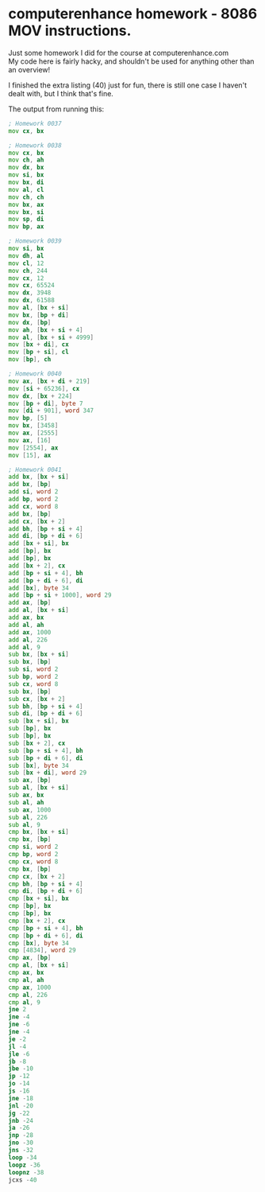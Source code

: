 # computerenhance homework - 8086 MOV instructions.
Just some homework I did for the course at computerenhance.com\
My code here is fairly hacky, and shouldn't be used for anything other than an overview!

I finished the extra listing (40) just for fun, there is still one case I haven't dealt with, but I think that's fine.

The output from running this:
```asm
; Homework 0037
mov cx, bx

; Homework 0038
mov cx, bx
mov ch, ah
mov dx, bx
mov si, bx
mov bx, di
mov al, cl
mov ch, ch
mov bx, ax
mov bx, si
mov sp, di
mov bp, ax

; Homework 0039
mov si, bx
mov dh, al
mov cl, 12
mov ch, 244
mov cx, 12
mov cx, 65524
mov dx, 3948
mov dx, 61588
mov al, [bx + si]
mov bx, [bp + di]
mov dx, [bp]
mov ah, [bx + si + 4]
mov al, [bx + si + 4999]
mov [bx + di], cx
mov [bp + si], cl
mov [bp], ch

; Homework 0040
mov ax, [bx + di + 219]
mov [si + 65236], cx
mov dx, [bx + 224]
mov [bp + di], byte 7
mov [di + 901], word 347
mov bp, [5]
mov bx, [3458]
mov ax, [2555]
mov ax, [16]
mov [2554], ax
mov [15], ax

; Homework 0041
add bx, [bx + si]
add bx, [bp]
add si, word 2
add bp, word 2
add cx, word 8
add bx, [bp]
add cx, [bx + 2]
add bh, [bp + si + 4]
add di, [bp + di + 6]
add [bx + si], bx
add [bp], bx
add [bp], bx
add [bx + 2], cx
add [bp + si + 4], bh
add [bp + di + 6], di
add [bx], byte 34
add [bp + si + 1000], word 29
add ax, [bp]
add al, [bx + si]
add ax, bx
add al, ah
add ax, 1000
add al, 226
add al, 9
sub bx, [bx + si]
sub bx, [bp]
sub si, word 2
sub bp, word 2
sub cx, word 8
sub bx, [bp]
sub cx, [bx + 2]
sub bh, [bp + si + 4]
sub di, [bp + di + 6]
sub [bx + si], bx
sub [bp], bx
sub [bp], bx
sub [bx + 2], cx
sub [bp + si + 4], bh
sub [bp + di + 6], di
sub [bx], byte 34
sub [bx + di], word 29
sub ax, [bp]
sub al, [bx + si]
sub ax, bx
sub al, ah
sub ax, 1000
sub al, 226
sub al, 9
cmp bx, [bx + si]
cmp bx, [bp]
cmp si, word 2
cmp bp, word 2
cmp cx, word 8
cmp bx, [bp]
cmp cx, [bx + 2]
cmp bh, [bp + si + 4]
cmp di, [bp + di + 6]
cmp [bx + si], bx
cmp [bp], bx
cmp [bp], bx
cmp [bx + 2], cx
cmp [bp + si + 4], bh
cmp [bp + di + 6], di
cmp [bx], byte 34
cmp [4834], word 29
cmp ax, [bp]
cmp al, [bx + si]
cmp ax, bx
cmp al, ah
cmp ax, 1000
cmp al, 226
cmp al, 9
jne 2
jne -4
jne -6
jne -4
je -2
jl -4
jle -6
jb -8
jbe -10
jp -12
jo -14
js -16
jne -18
jnl -20
jg -22
jnb -24
ja -26
jnp -28
jno -30
jns -32
loop -34
loopz -36
loopnz -38
jcxs -40
```

